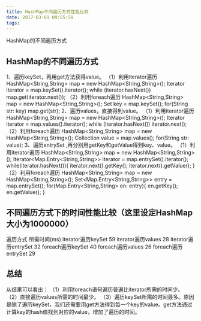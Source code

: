 ```yaml
---
title: HashMap不同遍历方式性能比较
date: 2017-03-01 09:55:59
tags:
---
```

HashMap的不同遍历方式
<!--more-->
## HashMap的不同遍历方式
1、遍历keySet，再用get方法获得value。
（1）利用iterator遍历
HashMap<String,String> map = new HashMap<String,String>();
Iterator<String> iterator = map.keySet().iterator();
while (iterator.hasNext())
    map.get(iterator.next());
（2）利用foreach遍历
HashMap<String,String> map = new HashMap<String,String>();
Set<String> key = map.keySet();
for(String str: key)
    map.get(str);
2、遍历values，直接得到value。
（1）利用iterator遍历
HashMap<String,String> map = new HashMap<String,String>();
Iterator<String> iterator = map.values().iterator();
while (iterator.hasNext())
    iterator.next();
（2）利用foreach遍历
HashMap<String,String> map = new HashMap<String,String>();
Collection<String> value = map.values();
for(String str: value);
3、遍历entrySet ,再分别用getKey和getValue得到key、value。
（1）利用iterator遍历
HashMap<String,String> map = new HashMap<String,String>();
Iterator<Map.Entry<String,String>> iterator = map.entrySet().iterator();
while(iterator.hasNext()){
    iterator.next().getKey();
    iterator.next().getValue();
}
（2）利用foreach遍历
HashMap<String,String> map = new HashMap<String,String>();
Set<Map.Entry<String,String>> entry = map.entrySet();
for(Map.Entry<String,String> en: entry){
     en.getKey();
     en.getValue();
}
## 不同遍历方式下的时间性能比较（这里设定HashMap大小为1000000）
遍历方式
所需时间(ms)
iterator遍历keySet
59
iterator遍历values
28
iterator遍历entrySet
32
foreach遍历keySet
40
foreach遍历values
26
foreach遍历entrySet
29

## 总结
从结果可以看出：
（1）利用foreach语句遍历普遍比iterator所需的时间少。
（2）直接遍历values所需的时间最少。
（3）遍历keySet所需的时间最多。原因是除了遍历keySet，我们还需要用get方法得到每一个key的value。get方法通过计算key的hash值找到对应的value，增加了遍历的时间。
